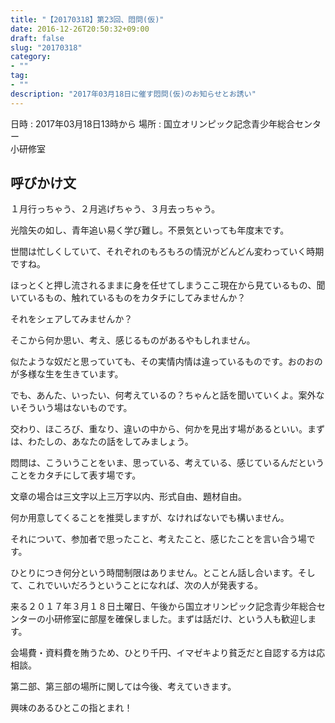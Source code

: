 ```yaml
---
title: "【20170318】第23回、悶問(仮)"
date: 2016-12-26T20:50:32+09:00
draft: false
slug: "20170318"
category:
- ""
tag:
- ""
description: "2017年03月18日に催す悶問(仮)のお知らせとお誘い"
---
```


日時
:   2017年03月18日13時から
場所
:   国立オリンピック記念青少年総合センター  
小研修室

呼びかけ文
----

１月行っちゃう、２月逃げちゃう、３月去っちゃう。

光陰矢の如し、青年追い易く学び難し。不景気といっても年度末です。

世間は忙しくしていて、それぞれのもろもろの情況がどんどん変わっていく時期ですね。

ほっとくと押し流されるままに身を任せてしまうここ現在から見ているもの、聞いているもの、触れているものをカタチにしてみませんか？

それをシェアしてみませんか？

そこから何か思い、考え、感じるものがあるやもしれません。

似たような奴だと思っていても、その実情内情は違っているものです。おのおのが多様な生を生きています。

でも、あんた、いったい、何考えているの？ちゃんと話を聞いていくよ。案外ないそういう場はないものです。

交わり、ほころび、重なり、違いの中から、何かを見出す場があるといい。まずは、わたしの、あなたの話をしてみましょう。

悶問は、こういうことをいま、思っている、考えている、感じているんだということをカタチにして表す場です。

文章の場合は三文字以上三万字以内、形式自由、題材自由。

何か用意してくることを推奨しますが、なければないでも構いません。

それについて、参加者で思ったこと、考えたこと、感じたことを言い合う場です。

ひとりにつき何分という時間制限はありません。とことん話し合います。そして、これでいいだろうということになれば、次の人が発表する。

来る２０１７年３月１８日土曜日、午後から国立オリンピック記念青少年総合センターの小研修室に部屋を確保しました。まずは話だけ、という人も歓迎します。

会場費・資料費を賄うため、ひとり千円、イマゼキより貧乏だと自認する方は応相談。

第二部、第三部の場所に関しては今後、考えていきます。

興味のあるひとこの指とまれ！ 
